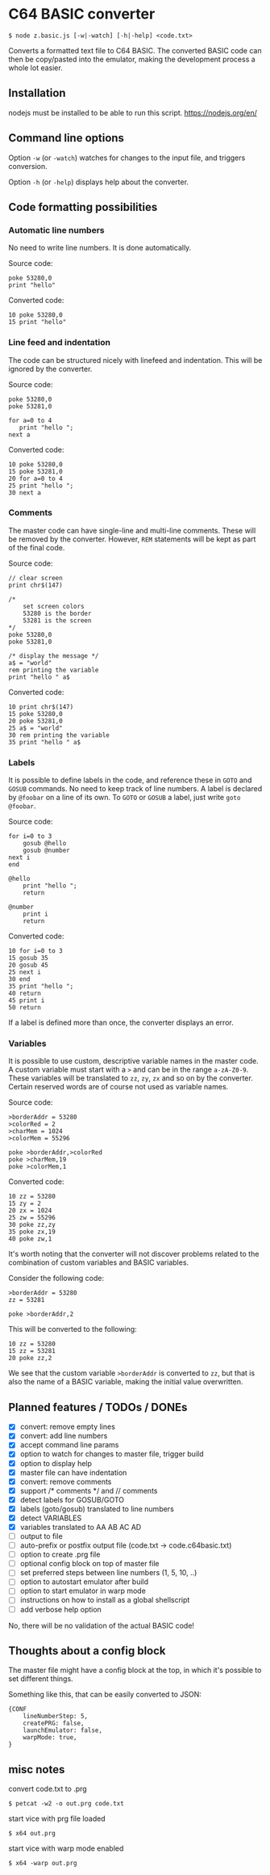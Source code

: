 # C64 BASIC converter

```
$ node z.basic.js [-w|-watch] [-h|-help] <code.txt>
```

Converts a formatted text file to C64 BASIC.
The converted BASIC code can then be copy/pasted into the emulator, making the development process a whole lot easier.

## Installation

nodejs must be installed to be able to run this script. https://nodejs.org/en/

## Command line options

Option `-w` (or `-watch`) watches for changes to the input file, and triggers conversion.

Option `-h` (or `-help`) displays help about the converter.


## Code formatting possibilities

### Automatic line numbers

No need to write line numbers. It is done automatically.

Source code:
```
poke 53280,0
print "hello"
```

Converted code:
```
10 poke 53280,0
15 print "hello"
```

### Line feed and indentation

The code can be structured nicely with linefeed and indentation. This will be ignored by the converter.

Source code:
```
poke 53280,0
poke 53281,0

for a=0 to 4
   print "hello ";
next a
```

Converted code:
```
10 poke 53280,0
15 poke 53281,0
20 for a=0 to 4
25 print "hello ";
30 next a
```

### Comments

The master code can have single-line and multi-line comments. These will be removed by the converter. However, `REM` statements will be kept as part of the final code.

Source code:
```
// clear screen
print chr$(147)

/*
    set screen colors
    53280 is the border
    53281 is the screen
*/
poke 53280,0
poke 53281,0

/* display the message */
a$ = "world"
rem printing the variable
print "hello " a$

```

Converted code:
```
10 print chr$(147)
15 poke 53280,0
20 poke 53281,0
25 a$ = "world"
30 rem printing the variable
35 print "hello " a$
```

### Labels

It is possible to define labels in the code, and reference these in `GOTO` and `GOSUB` commands. No need to keep track of line numbers. A label is declared by `@foobar` on a line of its own. To `GOTO` or `GOSUB` a label, just write `goto @foobar`.

Source code:
```
for i=0 to 3
    gosub @hello
    gosub @number
next i
end

@hello
    print "hello ";
    return

@number
    print i
    return
```

Converted code:
```
10 for i=0 to 3
15 gosub 35
20 gosub 45
25 next i
30 end
35 print "hello ";
40 return
45 print i
50 return
```

If a label is defined more than once, the converter displays an error.

### Variables

It is possible to use custom, descriptive variable names in the master code. A custom variable must start with a `>` and can be in the range `a-zA-Z0-9`. These variables will be translated to `zz`, `zy`, `zx` and so on by the converter. Certain reserved words are of course not used as variable names.

Source code:
```
>borderAddr = 53280
>colorRed = 2
>charMem = 1024
>colorMem = 55296

poke >borderAddr,>colorRed
poke >charMem,19
poke >colorMem,1
```

Converted code:
```
10 zz = 53280
15 zy = 2
20 zx = 1024
25 zw = 55296
30 poke zz,zy
35 poke zx,19
40 poke zw,1
```

It's worth noting that the converter will not discover problems related to the combination of custom variables and BASIC variables.

Consider the following code:
```
>borderAddr = 53280
zz = 53281

poke >borderAddr,2
```

This will be converted to the following:
```
10 zz = 53280
15 zz = 53281
20 poke zz,2
```

We see that the custom variable `>borderAddr` is converted to `zz`, but that is also the name of a BASIC variable, making the initial value overwritten.

## Planned features / TODOs / DONEs

- [x] convert: remove empty lines
- [x] convert: add line numbers
- [x] accept command line params
- [x] option to watch for changes to master file, trigger build
- [x] option to display help
- [x] master file can have indentation
- [x] convert: remove comments
- [x] support /* comments */ and // comments
- [x] detect labels for GOSUB/GOTO
- [x] labels (goto/gosub) translated to line numbers
- [x] detect VARIABLES
- [x] variables translated to AA AB AC AD
- [ ] output to file
- [ ] auto-prefix or postfix output file (code.txt -> code.c64basic.txt)
- [ ] option to create .prg file
- [ ] optional config block on top of master file
- [ ] set preferred steps between line numbers (1, 5, 10, ..)
- [ ] option to autostart emulator after build
- [ ] option to start emulator in warp mode
- [ ] instructions on how to install as a global shellscript
- [ ] add verbose help option

No, there will be no validation of the actual BASIC code!


## Thoughts about a config block

The master file might have a config block at the top, in which it's possible to set different things.

Something like this, that can be easily converted to JSON:
```
{CONF
    lineNumberStep: 5,
    createPRG: false,
    launchEmulator: false,
    warpMode: true,
}
```


## misc notes

convert code.txt to .prg
```
$ petcat -w2 -o out.prg code.txt
```

start vice with prg file loaded
```
$ x64 out.prg
```

start vice with warp mode enabled
```
$ x64 -warp out.prg
```

